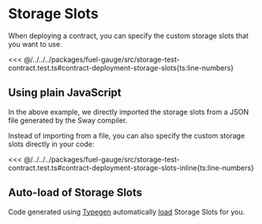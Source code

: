 # Storage Slots

When deploying a contract, you can specify the custom storage slots that you want to use.

<<< @/../../../packages/fuel-gauge/src/storage-test-contract.test.ts#contract-deployment-storage-slots{ts:line-numbers}

## Using plain JavaScript

In the above example, we directly imported the storage slots from a JSON file generated by the Sway compiler.

Instead of importing from a file, you can also specify the custom storage slots directly in your code:

<<< @/../../../packages/fuel-gauge/src/storage-test-contract.test.ts#contract-deployment-storage-slots-inline{ts:line-numbers}

## Auto-load of Storage Slots

Code generated using [Typegen](../../basics/abi/generating-types.md) automatically [load](../../basics/abi/using-generating-types.md#autoloading-of-storage-slots) Storage Slots for you.
